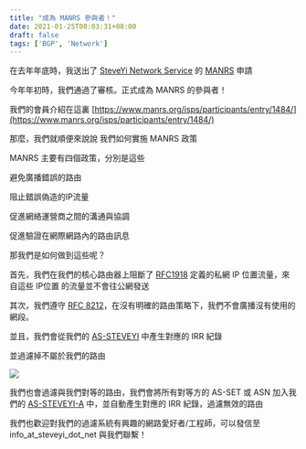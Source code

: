 ```yaml
---
title: "成為 MANRS 參與者！"
date: 2021-01-25T00:03:31+08:00
draft: false
tags: ['BGP', 'Network']
---
```


在去年年底時，我送出了 [SteveYi Network Service](https://network.steveyi.net/) 的 [MANRS](https://www.manrs.org/) 申請

今年年初時，我們通過了審核。正式成為 MANRS 的參與者！

我們的會員介紹在這裏 [https://www.manrs.org/isps/participants/entry/1484/](https://www.manrs.org/isps/participants/entry/1484/)

那麼，我們就順便來說說 我們如何實施 MANRS 政策

MANRS 主要有四個政策，分別是這些

避免廣播錯誤的路由

阻止錯誤偽造的IP流量

促進網絡運營商之間的溝通與協調

促進驗證在網際網路內的路由訊息

那我們是如何做到這些呢？

首先，我們在我們的核心路由器上阻斷了 [RFC1918](https://tools.ietf.org/html/rfc1918/) 定義的私網 IP 位置流量，來自這些 IP位置 的流量並不會往公網發送

其次，我們遵守 [RFC 8212](https://tools.ietf.org/html/rfc8212/)，在沒有明確的路由策略下，我們不會廣播沒有使用的網段。

並且，我們會從我們的 [AS-STEVEYI](https://www.radb.net/query?keywords=AS-STEVEYI) 中產生對應的 IRR 紀錄

並過濾掉不屬於我們的路由

![](https://i.imgur.com/3YMIHgZ.png)

我們也會過濾與我們對等的路由，我們會將所有對等方的 AS-SET 或 ASN 加入我們的 [AS-STEVEYI-A](https://www.radb.net/query?keywords=AS-STEVEYI-A) 中，並自動產生對應的 IRR 紀錄，過濾無效的路由

我們也歡迎對我們的過濾系統有興趣的網路愛好者/工程師，可以發信至 info_at_steveyi_dot_net 與我們聯繫！